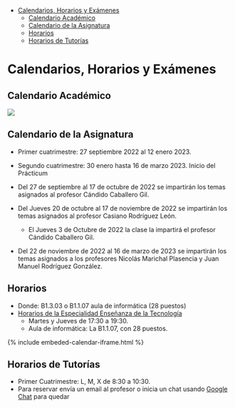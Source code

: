 - [Calendarios, Horarios y Exámenes](#calendarios-horarios-y-exámenes)
  - [Calendario Académico](#calendario-académico)
  - [Calendario de la Asignatura](#calendario-de-la-asignatura)
  - [Horarios](#horarios)
  - [Horarios de Tutorías](#horarios-de-tutorías)


# Calendarios, Horarios y Exámenes

## Calendario Académico

<a href="{{site.calendario_academico}}" target="_blank"><img src="{{site.baseurl}}/assets/images/calendario-academico-2122.png" /></a>


## Calendario de la Asignatura 

* Primer cuatrimestre: 27 septiembre 2022 al 12 enero 2023.
* Segundo cuatrimestre: 30 enero hasta 16 de marzo 2023. Inicio del Prácticum

* Del 27 de septiembre al 17 de octubre de 2022 se impartirán los temas asignados al profesor Cándido Caballero Gil.

* Del Jueves 20 de octubre al 17 de noviembre de 2022 se impartirán los temas asignados al profesor Casiano Rodríguez León. 
  * El Jueves 3 de Octubre de 2022 la clase la impartirá el profesor Cándido Caballero Gil.

* Del 22 de noviembre de 2022 al 16 de marzo de 2023 se impartirán los temas asignados a los profesores Nicolás Marichal Plasencia y Juan Manuel Rodríguez González.
 
 
## Horarios

* Donde: B1.3.03 o B1.1.07 aula de informática (28 puestos)
* <a  href="https://drive.google.com/file/d/15eABsmmoDK4SjjNzsUp0Wr7b6qLYEqdv/view" target="_blank">Horarios de la Especialidad Enseñanza de la Tecnología</a>
  - Martes y Jueves de 17:30 a 19:30. 
  - Aula de informática: La B1.1.07, con 28 puestos.

{% include embeded-calendar-iframe.html %}


## Horarios de Tutorías

* Primer Cuatrimestre: L, M, X de 8:30 a 10:30. 
* Para reservar envía un email al profesor o inicia un chat usando <a href="https://chat.google.com" target="_blank">Google Chat</a> para quedar





